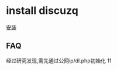 # install discuzq
[安装](https://discuz.com/docs/install.html#%E6%9C%8D%E5%8A%A1%E5%99%A8%E8%A6%81%E6%B1%82)

## FAQ
经过研究发现,需先通过公网ip/dl.php初始化
11
